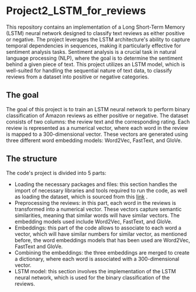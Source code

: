 # Project2_LSTM_for_reviews
This repository contains an implementation of a Long Short-Term Memory (LSTM) neural network designed to classify text reviews as either positive or negative. The project leverages the LSTM architecture's ability to capture temporal dependencies in sequences, making it particularly effective for sentiment analysis tasks. Sentiment analysis is a crucial task in natural language processing (NLP), where the goal is to determine the sentiment behind a given piece of text. This project utilizes an LSTM model, which is well-suited for handling the sequential nature of text data, to classify reviews from a dataset into positive or negative categories.

## The goal
The goal of this project is to train an LSTM neural network to perform binary classification of Amazon reviews as either positive or negative. The dataset consists of two columns: the review text and the corresponding rating. Each review is represented as a numerical vector, where each word in the review is mapped to a 300-dimensional vector. These vectors are generated using three different word embedding models: Word2Vec, FastText, and GloVe.

## The structure
The code's project is divided into 5 parts:
- Loading the necessary packages and files: this section handles the import of necessary libraries and tools required to run the code, as well as loading the dataset, which is sourced from this [link](https://amazon-reviews-2023.github.io/) .
- Preprocessing the reviews: in this part, each word in the reviews is transformed into a numerical vector. These vectors capture semantic similarities, meaning that similar words will have similar vectors. The embedding models used include Word2Vec, FastText, and GloVe.
- Embeddings: this part of the code allows to associate to each word a vector, which will have similar numbers for similar vector, as mentioned before, the word embeddings models that has been used are Word2Vec, FastText and GloVe.
- Combining the embeddings: the three embeddings are merged to create a dictionary, where each word is associated with a 300-dimensional vector.
- LSTM model: this section involves the implementation of the LSTM neural network, which is used for the binary classification of the reviews. 
